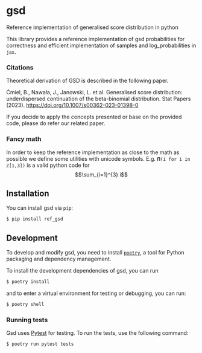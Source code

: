 # gsd
Reference implementation of generalised score distribution in python

This library provides a reference implementation of gsd probabilities for correctness and efficient implementation of samples and log_probabilities in `jax`. 

### Citations

Theoretical derivation of GSD is described in the following paper.

Ćmiel, B., Nawała, J., Janowski, L. et al. Generalised score distribution: underdispersed continuation of the beta-binomial distribution. Stat Papers (2023). https://doi.org/10.1007/s00362-023-01398-0

If you decide to apply the concepts presented or base on the provided code, please do refer our related paper.

### Fancy math

In order to keep the reference implementation as close to the math as possible we define some utilities with unicode symbols.
E.g.  `𝚷(i for i in ℤ[1,3])` is a valid python code for $$\sum_{i=1}^{3} i$$




## Installation

You can install gsd via `pip`:

```bash
$ pip install ref_gsd
```



## Development

To develop and modify gsd, you need to install
[`poetry`](https://python-poetry.org/), a tool for Python packaging and
dependency management.

To install the development dependencies of gsd, you can run

```bash
$ poetry install
```

and to enter a virtual environment for testing or debugging, you can run:

```bash
$ poetry shell
```

### Running tests

Gsd uses [Pytest](https://pytest.org/) for testing. To run the tests, use the following command:

```
$ poetry run pytest tests
```
